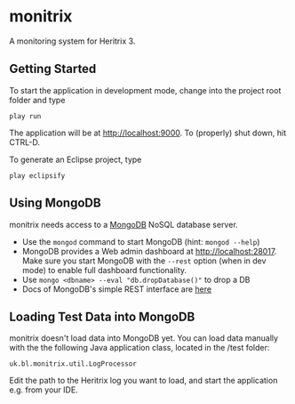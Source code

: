 # monitrix

A monitoring system for Heritrix 3.

## Getting Started

To start the application in development mode, change into the project root folder and type 

    play run
    
The application will be at [http://localhost:9000](http://localhost:9000). To (properly) shut down, hit CTRL-D. 

To generate an Eclipse project, type

    play eclipsify
    
## Using MongoDB

monitrix needs access to a [MongoDB](http://www.mongodb.org) NoSQL database server.

* Use the ``mongod`` command to start MongoDB (hint: ``mongod --help``)
* MongoDB provides a Web admin dashboard  at [http://localhost:28017](http://localhost:28017). Make sure
  you start MongoDB with the ``--rest`` option (when in dev mode) to enable full dashboard functionality.
* Use ``mongo <dbname> --eval "db.dropDatabase()"`` to drop a DB 
* Docs of MongoDB's simple REST interface are [here](http://www.mongodb.org/display/DOCS/Http+Interface#HttpInterface-SimpleRESTInterface)

## Loading Test Data into MongoDB

monitrix doesn't load data into MongoDB yet. You can load data manually with the the following Java application
class, located in the /test folder:

    uk.bl.monitrix.util.LogProcessor
    
Edit the path to the Heritrix log you want to load, and start the application e.g. from your IDE.
